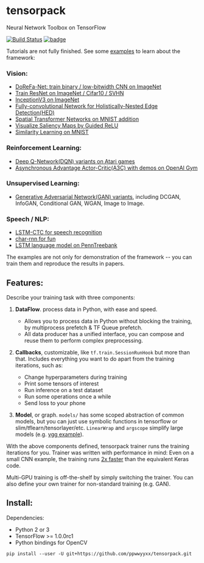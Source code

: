 # tensorpack
Neural Network Toolbox on TensorFlow

[![Build Status](https://travis-ci.org/ppwwyyxx/tensorpack.svg?branch=master)](https://travis-ci.org/ppwwyyxx/tensorpack)
[![badge](https://readthedocs.org/projects/pip/badge/?version=latest)](http://tensorpack.readthedocs.io/en/latest/index.html)

Tutorials are not fully finished. See some [examples](examples) to learn about the framework:

### Vision:
+ [DoReFa-Net: train binary / low-bitwidth CNN on ImageNet](examples/DoReFa-Net)
+ [Train ResNet on ImageNet / Cifar10 / SVHN](examples/ResNet)
+ [InceptionV3 on ImageNet](examples/Inception/inceptionv3.py)
+ [Fully-convolutional Network for Holistically-Nested Edge Detection(HED)](examples/HED)
+ [Spatial Transformer Networks on MNIST addition](examples/SpatialTransformer)
+ [Visualize Saliency Maps by Guided ReLU](examples/Saliency)
+ [Similarity Learning on MNIST](examples/SimilarityLearning)

### Reinforcement Learning:
+ [Deep Q-Network(DQN) variants on Atari games](examples/DeepQNetwork)
+ [Asynchronous Advantage Actor-Critic(A3C) with demos on OpenAI Gym](examples/A3C-Gym)

### Unsupervised Learning:
+ [Generative Adversarial Network(GAN) variants](examples/GAN), including DCGAN, InfoGAN, Conditional GAN, WGAN, Image to Image.


### Speech / NLP:
+ [LSTM-CTC for speech recognition](examples/CTC-TIMIT)
+ [char-rnn for fun](examples/Char-RNN)
+ [LSTM language model on PennTreebank](examples/PennTreebank)

The examples are not only for demonstration of the framework -- you can train them and reproduce the results in papers.

## Features:

Describe your training task with three components:

1. __DataFlow__. process data in Python, with ease and speed.

	+ Allows you to process data in Python without blocking the training, by multiprocess prefetch & TF Queue prefetch.
	+ All data producer has a unified interface, you can compose and reuse them to perform complex preprocessing.

2. __Callbacks__, customizable, like `tf.train.SessionRunHook` but more than that. Includes everything you want to do apart from the training iterations, such as:
	+ Change hyperparameters during training
	+ Print some tensors of interest
	+ Run inference on a test dataset
	+ Run some operations once a while
	+ Send loss to your phone

3. __Model__, or graph. `models/` has some scoped abstraction of common models, but you can just use
	 symbolic functions in tensorflow or slim/tflearn/tensorlayer/etc.
	`LinearWrap` and `argscope` simplify large models (e.g. [vgg example](https://github.com/ppwwyyxx/tensorpack/blob/master/examples/load-vgg16.py)).

With the above components defined, tensorpack trainer runs the training iterations for you.
Trainer was written with performance in mind:
Even on a small CNN example, the training runs [2x faster](https://gist.github.com/ppwwyyxx/8d95da79f8d97036a7d67c2416c851b6) than the equivalent Keras code.

Multi-GPU training is off-the-shelf by simply switching the trainer.
You can also define your own trainer for non-standard training (e.g. GAN).

## Install:

Dependencies:

+ Python 2 or 3
+ TensorFlow >= 1.0.0rc1
+ Python bindings for OpenCV
```
pip install --user -U git+https://github.com/ppwwyyxx/tensorpack.git
```
